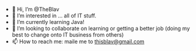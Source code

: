 - 👋 Hi, I’m @TheBlav
- 👀 I’m interested in ... all of IT stuff.
- 🌱 I’m currently learning Java!
- 💞️ I’m looking to collaborate on learning or getting a better job (doing my best to change onto IT business from others)
- 📫 How to reach me: maile me to thisblav@gmail.com

<!---
TheBlav/TheBlav is a ✨ special ✨ repository because its `README.md` (this file) appears on your GitHub profile.
You can click the Preview link to take a look at your changes.
--->
